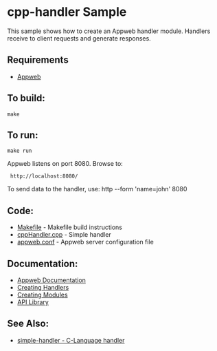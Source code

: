 cpp-handler Sample
===

This sample shows how to create an Appweb handler module. Handlers receive to client requests and
generate responses.

Requirements
---
* [Appweb](https://www.embedthis.com/appweb/download.html)

To build:
---
    make

To run:
---
    make run

Appweb listens on port 8080. Browse to:

     http://localhost:8080/

To send data to the handler, use:
    http --form 'name=john' 8080

Code:
---
* [Makefile](Makefile) - Makefile build instructions
* [cppHandler.cpp](cppHandler.cpp) - Simple handler
* [appweb.conf](appweb.conf) - Appweb server configuration file

Documentation:
---
* [Appweb Documentation](https://www.embedthis.com/appweb/doc/index.html)
* [Creating Handlers](https://www.embedthis.com/appweb/doc/developers/handlers.html)
* [Creating Modules](https://www.embedthis.com/appweb/doc/developers/modules.html)
* [API Library](https://www.embedthis.com/appweb/doc/ref/native.html)

See Also:
---
* [simple-handler - C-Language handler](../simple-handler/README.md)
